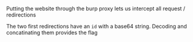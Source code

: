 Putting the website through the burp proxy lets us intercept all request / redirections

The two first redirections have an `id` with a base64 string. Decoding and concatinating them provides the flag

